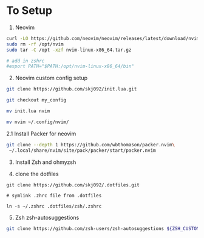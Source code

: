 # To Setup

1. Neovim

```bash
curl -LO https://github.com/neovim/neovim/releases/latest/download/nvim-linux-x86_64.tar.gz
sudo rm -rf /opt/nvim
sudo tar -C /opt -xzf nvim-linux-x86_64.tar.gz

# add in zshrc
#export PATH="$PATH:/opt/nvim-linux-x86_64/bin"
```

2. Neovim custom config setup

```bash
git clone https://github.com/skj092/init.lua.git

git checkout my_config

mv init.lua nvim

mv nvim ~/.config/nvim/

```

2.1 Install Packer for neovim

```bash
git clone --depth 1 https://github.com/wbthomason/packer.nvim\
 ~/.local/share/nvim/site/pack/packer/start/packer.nvim
 ```


3. Install Zsh and ohmyzsh

4. clone the dotfiles

```
git clone https://github.com/skj092/.dotfiles.git

# symlink .zhrc file from .dotfiles

ln -s ~/.zshrc .dotfiles/zsh/.zshrc
```

5. Zsh zsh-autosuggestions
```bash
git clone https://github.com/zsh-users/zsh-autosuggestions ${ZSH_CUSTOM:-~/.oh-my-zsh/custom}/plugins/zsh-autosuggestions
```

